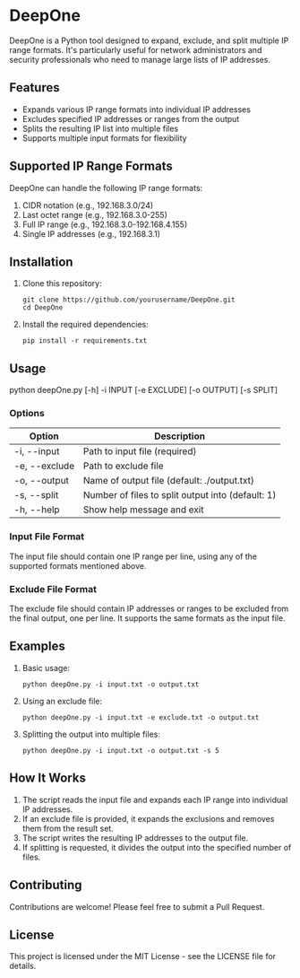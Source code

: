 # DeepOne

DeepOne is a Python tool designed to expand, exclude, and split multiple IP range formats. It's particularly useful for network administrators and security professionals who need to manage large lists of IP addresses.

## Features

- Expands various IP range formats into individual IP addresses
- Excludes specified IP addresses or ranges from the output
- Splits the resulting IP list into multiple files
- Supports multiple input formats for flexibility

## Supported IP Range Formats

DeepOne can handle the following IP range formats:

1. CIDR notation (e.g., 192.168.3.0/24)
2. Last octet range (e.g., 192.168.3.0-255)
3. Full IP range (e.g., 192.168.3.0-192.168.4.155)
4. Single IP addresses (e.g., 192.168.3.1)

## Installation

1. Clone this repository:

   ```
   git clone https://github.com/yourusername/DeepOne.git
   cd DeepOne
   ```

2. Install the required dependencies:

   ```
   pip install -r requirements.txt
   ```

## Usage

python deepOne.py [-h] -i INPUT [-e EXCLUDE] [-o OUTPUT] [-s SPLIT]

### Options

| Option | Description |
|--------|-------------|
| -i, --input | Path to input file (required) |
| -e, --exclude | Path to exclude file |
| -o, --output | Name of output file (default: ./output.txt) |
| -s, --split | Number of files to split output into (default: 1) |
| -h, --help | Show help message and exit |

### Input File Format

The input file should contain one IP range per line, using any of the supported formats mentioned above.

### Exclude File Format

The exclude file should contain IP addresses or ranges to be excluded from the final output, one per line. It supports the same formats as the input file.

## Examples

1. Basic usage:

   ```
   python deepOne.py -i input.txt -o output.txt
   ```

2. Using an exclude file:

   ```
   python deepOne.py -i input.txt -e exclude.txt -o output.txt
   ```

3. Splitting the output into multiple files:

   ```
   python deepOne.py -i input.txt -o output.txt -s 5
   ```

## How It Works

1. The script reads the input file and expands each IP range into individual IP addresses.
2. If an exclude file is provided, it expands the exclusions and removes them from the result set.
3. The script writes the resulting IP addresses to the output file.
4. If splitting is requested, it divides the output into the specified number of files.

## Contributing

Contributions are welcome! Please feel free to submit a Pull Request.

## License

This project is licensed under the MIT License - see the LICENSE file for details.
